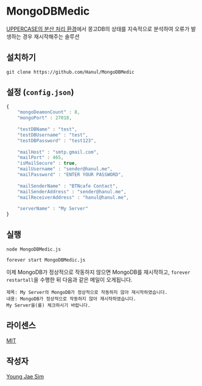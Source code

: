 # MongoDBMedic
[UPPERCASE의 분산 처리 환경](https://github.com/Hanul/UPPERCASE/blob/master/DOC/GUIDE/CLUSTERING.md)에서 몽고DB의 상태를 지속적으로 분석하여 오류가 발생하는 경우 재시작해주는 솔루션

## 설치하기
```
git clone https://github.com/Hanul/MongoDBMedic
```

## 설정 (`config.json`)
```javascript
{
	"mongoDeamonCount" : 8,
	"mongoPort" : 27018,
	
	"testDBName" : "test",
	"testDBUsername" : "test",
	"testDBPassword" : "test123",
	
	"mailHost" : "smtp.gmail.com",
	"mailPort" : 465,
	"isMailSecure" : true,
	"mailUsername" : "sender@hanul.me",
	"mailPassword" : "ENTER YOUR PASSWORD",
	
	"mailSenderName" : "BTNcafe Contact",
	"mailSenderAddress" : "sender@hanul.me",
	"mailReceiverAddress" : "hanul@hanul.me",
	
	"serverName" : "My Server"
}
```

## 실행
```
node MongoDBMedic.js
```
```
forever start MongoDBMedic.js
```

이제 MongoDB가 정상적으로 작동하지 않으면 MongoDB를 재시작하고, `forever restartall`을 수행한 뒤 다음과 같은 메일이 오게됩니다.

```
제목: My Server의 MongoDB가 정상적으로 작동하지 않아 재시작하였습니다.
내용: MongoDB가 정상적으로 작동하지 않아 재시작하였습니다.
My Server을(를) 체크하시기 바랍니다.
```

## 라이센스
[MIT](LICENSE)

## 작성자
[Young Jae Sim](https://github.com/Hanul)